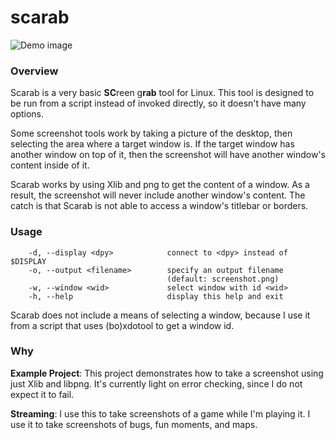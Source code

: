 scarab
======

![Demo image](/resources/demo.gif)

### Overview

Scarab is a very basic **SC**reen g**rab** tool for Linux. This tool is designed
to be run from a script instead of invoked directly, so it doesn't have many
options.

Some screenshot tools work by taking a picture of the desktop, then selecting
the area where a target window is. If the target window has another window on
top of it, then the screenshot will have another window's content inside of it.

Scarab works by using Xlib and png to get the content of a window. As a result,
the screenshot will never include another window's content. The catch is that
Scarab is not able to access a window's titlebar or borders.

### Usage

```
    -d, --display <dpy>            connect to <dpy> instead of $DISPLAY
    -o, --output <filename>        specify an output filename
                                   (default: screenshot.png)
    -w, --window <wid>             select window with id <wid>
    -h, --help                     display this help and exit
```

Scarab does not include a means of selecting a window, because I use it from a
script that uses (bo)xdotool to get a window id.

### Why

**Example Project**: This project demonstrates how to take a screenshot using
just Xlib and libpng. It's currently light on error checking, since I do not
expect it to fail.

**Streaming**: I use this to take screenshots of a game while I'm playing it. I
use it to take screenshots of bugs, fun moments, and maps.
